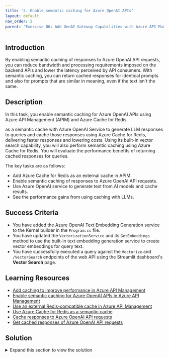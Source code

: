 ```yaml
---
title: '2. Enable semantic caching for Azure OpenAI APIs'
layout: default
nav_order: 2
parent: 'Exercise 06: Add GenAI Gateway Capabilities with Azure API Management'
---
```


## Introduction

By enabling semantic caching of responses to Azure OpenAI API requests, you can reduce bandwidth and processing requirements imposed on the backend APIs and lower the latency perceived by API consumers. With semantic caching, you can return cached responses for identical prompts and also for prompts that are similar in meaning, even if the text isn't the same.

## Description

In this task, you enable semantic caching for Azure OpenAI APIs using Azure API Management (APIM) and Azure Cache for Redis.


 as a semantic cache with Azure OpenAI Service to generate LLM responses to queries and cache those responses using Azure Cache for Redis, delivering faster responses and lowering costs. Using its built-in vector search capability, you will also perform semantic caching using Azure Cache for Redis. You will evaluate the performance benefits of returning cached responses for queries.

The key tasks are as follows:

- Add Azure Cache for Redis as an external cache in APIM.
- Enable semantic caching of responses to Azure OpenAI API requests.
- Use Azure OpenAI service to generate text from AI models and cache results.
- See the performance gains from using caching with LLMs.

## Success Criteria

- You have added the Azure OpenAI Text Embedding Generation service to the Kernel builder in the `Program.cs` file.
- You have updated the `VectorizationService` and its `GetEmbeddings` method to use the built-in text embedding generation service to create vector embeddings for query text.
- You have successfully executed a query against the `Vectorize` and `/VectorSearch` endpoints of the web API using the Streamlit dashboard's **Vector Search** page.

## Learning Resources

- [Add caching to improve performance in Azure API Management](https://learn.microsoft.com/azure/api-management/api-management-howto-cache)
- [Enable semantic caching for Azure OpenAI APIs in Azure API Management](https://learn.microsoft.com/azure/api-management/azure-openai-enable-semantic-caching)
- [Use an external Redis-compatible cache in Azure API Management](https://learn.microsoft.com/azure/api-management/api-management-howto-cache-external)
- [Use Azure Cache for Redis as a semantic cache](https://learn.microsoft.com/azure/azure-cache-for-redis/cache-tutorial-semantic-cache)
- [Cache responses to Azure OpenAI API requests](https://learn.microsoft.com/azure/api-management/azure-openai-semantic-cache-store-policy)
- [Get cached responses of Azure OpenAI API requests](https://learn.microsoft.com/azure/api-management/azure-openai-semantic-cache-lookup-policy)

## Solution

<details markdown="block">
<summary>Expand this section to view the solution</summary>

- To use Azure Cache for Redis as an external cache in Azure API Management:
  - Before adding your external cache, you will need to retrieve the endpoint and key of your Azure Cache for Redis instance. In the [Azure portal](https://portal.azure.com/), navigate to your Redis Enterprise cluster resource.
  - On the **Overview** page, copy the **Endpoint** value and save it into a text editor, such as Notepad, for later use.
  - Open the **Access keys** page from the **Settings** menu, then copy the **Primary** key value, and paste it into a text edit for later use.
  - Next, navigate to your API Management service in the [Azure portal](https://portal.azure.com/).
  - Select **External cache** from the **Deployment + infrastructure** menu, then select **Add** on the External cache page.

    ![Screenshot of the APIM external cache page, with the External cache menu item and the Add button highlighted.](../../media/Solution/0602-apim-add-external-cache.png)

  - In the **External cache** dialog:
    - Choose your Redis Enterprise cluster resource from the **Cache instance** dropdown.

        {: .note }
        > You may receive an error at this point stating, "the requested operation failed because you don't have sufficient permissions for the action: 'https:/listSecrets'." You can safe ignore this error, as you will manually provide the connection string below.

    - Select the region you are using for resources in this exercise in the **Use from** dropdown. This will be selected by default, but if not, it is labeled with "(managed)" in the list.
    - In the **Connnection string** box, paste the following value, replacing the `<YOUR_AZURE_CACHE_FOR_REDIS_ENDPOINT>` and `<YOUR_AZURE_CACHE_FOR_REDIS_PRIMARY_KEY>` with the endpoint and key of your Azure Cache for Redis instance, respectively.

    ```sql
    <YOUR_AZURE_CACHE_FOR_REDIS_ENDPOINT>,password=<YOUR_AZURE_CACHE_FOR_REDIS_PRIMARY_KEY>=,ssl=True,abortConnect=False
    ```

  - Select **Save**.

- To configure a semantic caching policy...
  - First, you must configure a backend for the embeddings API deployment:
    - Navigate to the **Backends** page for your API Management service, which is accessible from the **APIs** menu.
    - Select **Add**.
    - On the **Backend** dialog:
      - Enter **embeddings-backend** for the Name.
      - Choose **Custom URL** for the Type.
      - Enter the following value into the **Runtime URL** box, replacing `<YOUR_AZURE_OPENAI_ENDPOINT>` with the endpoint value for your Azure OpenAI service. You can find the endpoint value on the **Keys and Endpoint** page for your Azure OpenAI service in the [Azure portal](https://portal.azure.com/).

        ```sql
        `<YOUR_AZURE_OPENAI_ENDPOINT>openai/deployments/text-embedding-ada-002/embeddings`
        ```

      - Select **Create**.
  - Next, navigate to the **APIs** page of your API Management service in the [Azure portal](https://portal.azure.com/) and select the **Azure OpenAI API**.
    - Select **All operations** in the design panel, then open the inbound processing policies by selecting the `<\>` link in that panel.

        ![Screenshot of the design page of the Azure OpenAPI API in APIM, with the API name, All operations page, and policies link highlighted.](../../media/Solution/0602-apim-azure-openai-api-all-operations-inbound-processing-policies.png)

    - In the **Policies** XML document, add a policy to enable semantic caching by adding the following `azure-openai-semantic-cache-lookup` policy within the `<inbound>` section:

        ```xml
        <azure-openai-semantic-cache-lookup
            score-threshold="0.85"
            embeddings-backend-id="embeddings-backend"
            embeddings-backend-auth="system-assigned"
            ignore-system-messages="true"
            max-message-count="10" />
        ```

    - In the same **Policies** XML document, insert the following `azure-openai-semantic-cache-store` policy into the `<outbound>` section:

        ```xml
        <azure-openai-semantic-cache-store duration="60" />
        ```

    - Select **Save**. Your final policies document will look like:

        ```xml
        <policies>
            <inbound>
                <set-backend-service id="apim-generated-policy" backend-id="azure-openai-api-openai-endpoint" />
                <azure-openai-token-limit tokens-per-minute="500" counter-key="@(context.Request.IpAddress)" estimate-prompt-tokens="true" tokens-consumed-header-name="consumed-tokens" remaining-tokens-header-name="remaining-tokens" />
                <azure-openai-emit-token-metric>
                    <dimension name="API ID" />
                    <dimension name="Client IP address" value="@(context.Request.IpAddress)" />
                </azure-openai-emit-token-metric>
                <azure-openai-semantic-cache-lookup score-threshold="0.85" embeddings-backend-id="embeddings-backend" embeddings-backend-auth="system-assigned" ignore-system-messages="true" max-message-count="10" />
                <authentication-managed-identity resource="https://cognitiveservices.azure.com/" />
                <base />
            </inbound>
            <backend>
                <base />
            </backend>
            <outbound>
                <azure-openai-semantic-cache-store duration="60" />
                <base />
            </outbound>
            <on-error>
                <base />
            </on-error>
        </policies>
        ```

- Confirm semantic caching is working by executing a chat completion request.
  - Select the **Test** tab on the API design page, then select the **Creates a completion for the chat message** endpoint.
  - On the **Creates a completion for the chat message** page, enter the following under **Template parameters**:
    - **deployment-id**: Enter "gpt-4o"
    - **api-version**: Enter "2024-06-01"
  - Scroll down to the **Request body** section, ensure **Raw** is selected, and paste the following into the text box.

    ```json
    {
        "messages":[
            {"role": "system", "content": "Echo the user prompt."},
            {"role": "user", "content": "Tell me an interesting story about AI."}
        ]
    }
    ```

  - Select **Send** at the bottom of the page.
  - Scroll to the page's **HTTP response** section and ensure you received a `200 OK` response, indicated at the top of the headers.
  - Next, repeat the request, but this time use the **Trace** button to send the request.
  - In the **HTTP response** section, select the **Trace** tab, then scroll to bottom of the **Inbound** section, and locate the following sections named `OpenAISemanticCacheLookupPolicy` and `azure-openai-semantic-cache-store`.

   The `OpenAISemanticCacheLookupPolicy` section will indicate if a matching cache entry was found and the vector distance of the match, such as:

   ```json
   {
      "message": "Found cache entry using semantic search within threshold of '0.85', and similarity score '1.0000001' under the vary-by partition 'None'. Vector distance is '-1.1920929E-07'."
   }
   ```

   The `azure-openai-semantic-cache-store` section provides details about the matched cached key, like the following:

   ```json
   {
       "message": "Cache lookup resulted in a hit! Cached response will be used. Processing will continue from the step in the response pipeline that is after the corresponding `cache-store`.",
       "cacheKey": "ApimSemanticCache:V1:Dim1536:eastus2preprobv27853a0d5akdtwebvz3bjoiko0fs8otzsfs.655045:azure-openai-api;rev=1.655351:ChatCompletions_Create:4::c10c47b8-696f-4997-adfc-0d180f52fadc"
   }
   ```

   {: .note }
   > If you do not see that it found a cache entry, try sending the request again, as the cache has a 60 second storage time and it may have disappeared before you sent the second request.

  - Return to the **Messages** tab, locate the `consumed-tokens` header, and observe the value. When the user prompt has been cached, the value should be `0`... TODO: Verify this.

  - Next, execute a variation of the query by sending in the following request body:

    ```json
    {
        "messages":[
            {"role": "system", "content": "Echo the user prompt."},
            {"role": "user", "content": "Tell me an detailed story about AI."}
        ]
    }
    ```

  - The text of the request is not the same, but is semantically similar, so you should still see a match in the cache. TODO: Add a bit more here about semantic caching and why this matched...

</details>
